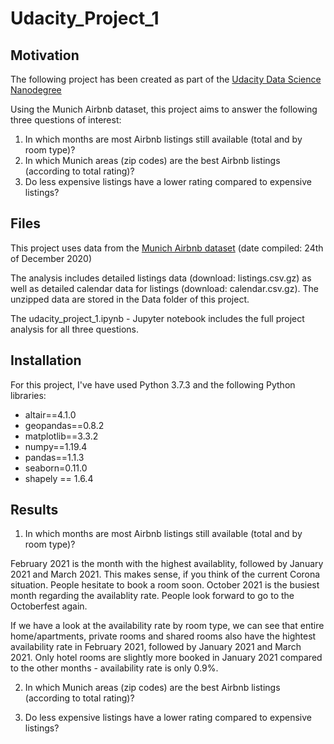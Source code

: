 # Udacity_Project_1


## Motivation

The following project has been created as part of the [Udacity Data Science Nanodegree](https://www.udacity.com/course/data-scientist-nanodegree--nd025)

Using the Munich Airbnb dataset, this project aims to answer the following three questions of interest:

1. In which months are most Airbnb listings still available (total and by room type)?
2. In which Munich areas (zip codes) are the best Airbnb listings (according to total rating)?
3. Do less expensive listings have a lower rating compared to expensive listings? 


## Files

This project uses data from the [Munich Airbnb dataset](http://insideairbnb.com/get-the-data.html) (date compiled: 24th of December 2020)

The analysis includes detailed listings data (download: listings.csv.gz) as well as detailed calendar data for listings (download: calendar.csv.gz). The unzipped data are stored in the Data folder of this project.

The udacity_project_1.ipynb  - Jupyter notebook includes the full project analysis for all three questions.


## Installation

For this project, I've have used Python 3.7.3 and the following Python libraries:

- altair==4.1.0
- geopandas==0.8.2
- matplotlib==3.3.2
- numpy==1.19.4
- pandas==1.1.3
- seaborn=0.11.0
- shapely == 1.6.4


## Results

1. In which months are most Airbnb listings still available (total and by room type)?

February 2021 is the month with the highest availablity, followed by January 2021 and March 2021. This makes sense, if you think of the current Corona situation. People hesitate to book a room soon. October 2021 is the busiest month regarding the availablity rate. People look forward to go to the Octoberfest again.

If we have a look at the availability rate by room type, we can see that entire home/apartments, private rooms and shared rooms also have the hightest availability rate in February 2021, followed by January 2021 and March 2021. Only hotel rooms are slightly more booked in January 2021 compared to the other months - availability rate is only 0.9%.

2. In which Munich areas (zip codes) are the best Airbnb listings (according to total rating)?

3. Do less expensive listings have a lower rating compared to expensive listings? 

